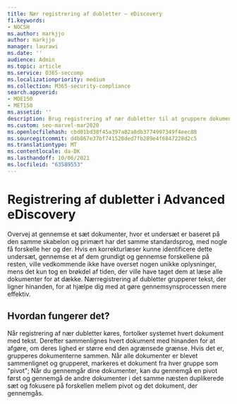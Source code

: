 ```yaml
---
title: Nær registrering af dubletter – eDiscovery
f1.keywords:
- NOCSH
ms.author: markjjo
author: markjjo
manager: laurawi
ms.date: ''
audience: Admin
ms.topic: article
ms.service: O365-seccomp
ms.localizationpriority: medium
ms.collection: M365-security-compliance
search.appverid:
- MOE150
- MET150
ms.assetid: ''
description: Brug registrering af nær dubletter til at gruppere dokumenter, der ligner hinanden, når du analyserer sagsdata Advanced eDiscovery.
ms.custom: seo-marvel-mar2020
ms.openlocfilehash: cbd01bd38f45a397a82a8db3774997349f4eec88
ms.sourcegitcommit: d4b867e37bf741528ded7fb289e4f6847228d2c5
ms.translationtype: MT
ms.contentlocale: da-DK
ms.lasthandoff: 10/06/2021
ms.locfileid: "63589553"
---
```

# <a name="near-duplicate-detection-in-advanced-ediscovery"></a>Registrering af dubletter i Advanced eDiscovery

Overvej at gennemse et sæt dokumenter, hvor et undersæt er baseret på den samme skabelon og primært har det samme standardsprog, med nogle få forskelle her og der. Hvis en korrekturlæser kunne identificere dette undersæt, gennemse et af dem grundigt og gennemse forskellene på resten, ville vedkommende ikke have overset nogen unikke oplysninger, mens det kun tog en brøkdel af tiden, der ville have taget dem at læse alle dokumenter for at dække. Nærregistrering af dubletter grupperer tekst, der ligner hinanden, for at hjælpe dig med at gøre gennemsynsprocessen mere effektiv.

## <a name="how-does-it-work"></a>Hvordan fungerer det?

Når registrering af nær dubletter køres, fortolker systemet hvert dokument med tekst. Derefter sammenlignes hvert dokument med hinanden for at afgøre, om deres lighed er større end den agrænsede grænse. Hvis det er, grupperes dokumenterne sammen. Når alle dokumenter er blevet sammenlignet og grupperet, markeres et dokument fra hver gruppe som "pivot"; Når du gennemgår dine dokumenter, kan du gennemgå en pivot først og gennemgå de andre dokumenter i det samme næsten duplikerede sæt og fokusere på forskellen mellem pivot og det dokument, der gennemgås.
